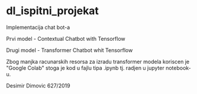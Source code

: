 # dl_ispitni_projekat
Implementacija chat bot-a 

Prvi model - Contextual Chatbot with Tensorflow

Drugi model - Transformer Chatbot whit Tensorflow

Zbog manjka racunarskih resorsa za izradu transformer modela koriscen je "Google Colab" stoga je kod u fajlu tipa .ipynb tj. radjen u jupyter notebook-u.

Desimir Dimovic 627/2019
